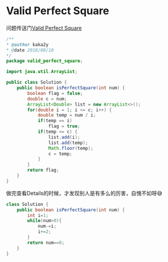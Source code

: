 # Valid Perfect Square
问题传送门[Valid Perfect Square](https://leetcode.com/problems/valid-perfect-square/description/)
```Java
/**
* @author kaka2y
* @date 2018/08/10
*/
package valid_perfect_square;

import java.util.ArrayList;

public class Solution {
	public boolean isPerfectSquare(int num) {
		boolean flag = false;
        double c = num;
        ArrayList<Double> list = new ArrayList<>();
        for(double i = 1; i <= c; i++) {
        	double temp = num / i;
        	if(temp == i)
        		flag = true;
        	if(temp <= c) {
        		list.add(i);
        		list.add(temp);
        		Math.floor(temp);
        		c = temp;
        	}
        }
        return flag;
    }
}
```
做完查看Details的时候，才发现别人是有多么的厉害，自愧不如呀:sweat_smile:
```Java
class Solution {
    public boolean isPerfectSquare(int num) {
        int i=1;
        while(num>0){
            num-=i;
            i+=2;
        }
        return num==0;
    }
}
```